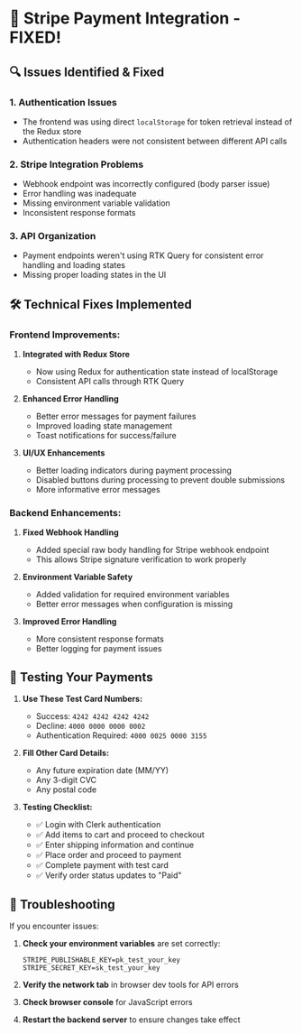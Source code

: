 # 🚀 Stripe Payment Integration - FIXED!

## 🔍 Issues Identified & Fixed

### 1. Authentication Issues
- The frontend was using direct `localStorage` for token retrieval instead of the Redux store
- Authentication headers were not consistent between different API calls

### 2. Stripe Integration Problems
- Webhook endpoint was incorrectly configured (body parser issue)
- Error handling was inadequate
- Missing environment variable validation
- Inconsistent response formats

### 3. API Organization
- Payment endpoints weren't using RTK Query for consistent error handling and loading states
- Missing proper loading states in the UI

## 🛠️ Technical Fixes Implemented

### Frontend Improvements:
1. **Integrated with Redux Store**
   - Now using Redux for authentication state instead of localStorage
   - Consistent API calls through RTK Query

2. **Enhanced Error Handling**
   - Better error messages for payment failures
   - Improved loading state management
   - Toast notifications for success/failure

3. **UI/UX Enhancements**
   - Better loading indicators during payment processing
   - Disabled buttons during processing to prevent double submissions
   - More informative error messages

### Backend Enhancements:
1. **Fixed Webhook Handling**
   - Added special raw body handling for Stripe webhook endpoint
   - This allows Stripe signature verification to work properly

2. **Environment Variable Safety**
   - Added validation for required environment variables
   - Better error messages when configuration is missing

3. **Improved Error Handling**
   - More consistent response formats
   - Better logging for payment issues

## 🧪 Testing Your Payments

1. **Use These Test Card Numbers:**
   - Success: `4242 4242 4242 4242`
   - Decline: `4000 0000 0000 0002`
   - Authentication Required: `4000 0025 0000 3155`

2. **Fill Other Card Details:**
   - Any future expiration date (MM/YY)
   - Any 3-digit CVC
   - Any postal code

3. **Testing Checklist:**
   - ✅ Login with Clerk authentication
   - ✅ Add items to cart and proceed to checkout
   - ✅ Enter shipping information and continue
   - ✅ Place order and proceed to payment
   - ✅ Complete payment with test card
   - ✅ Verify order status updates to "Paid"

## 🔧 Troubleshooting

If you encounter issues:

1. **Check your environment variables** are set correctly:
   ```
   STRIPE_PUBLISHABLE_KEY=pk_test_your_key
   STRIPE_SECRET_KEY=sk_test_your_key
   ```

2. **Verify the network tab** in browser dev tools for API errors

3. **Check browser console** for JavaScript errors

4. **Restart the backend server** to ensure changes take effect
